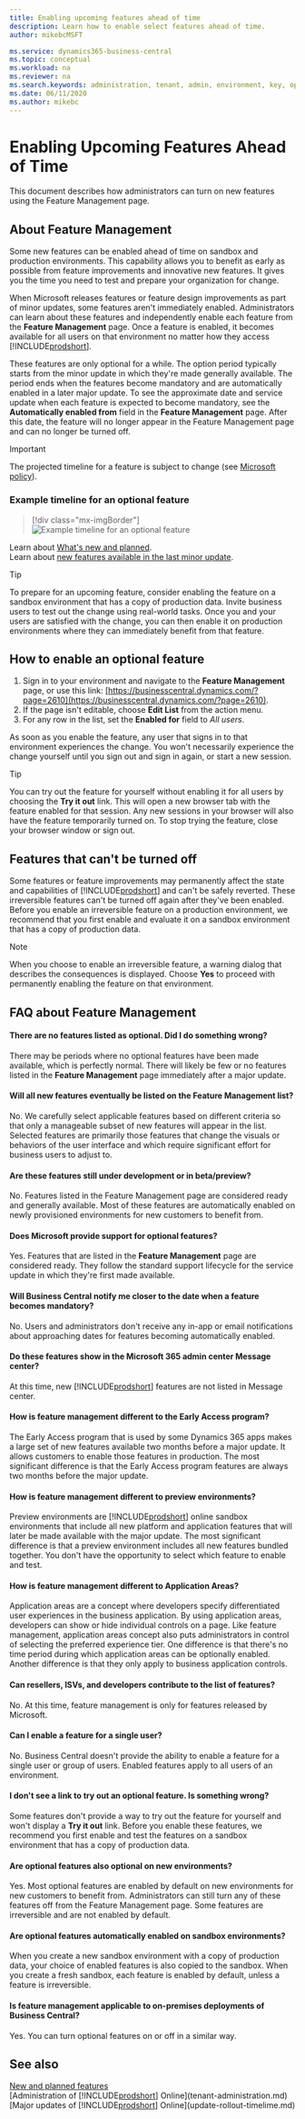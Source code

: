 ```yaml
---
title: Enabling upcoming features ahead of time
description: Learn how to enable select features ahead of time. 
author: mikebcMSFT

ms.service: dynamics365-business-central
ms.topic: conceptual
ms.workload: na
ms.reviewer: na
ms.search.keywords: administration, tenant, admin, environment, key, optional, feature management, early access, preview, what's new
ms.date: 06/11/2020
ms.author: mikebc
---
```


# Enabling Upcoming Features Ahead of Time

This document describes how administrators can turn on new features using the Feature Management page.


## About Feature Management

Some new features can be enabled ahead of time on sandbox and production environments. This capability allows you to benefit as early as possible from feature improvements and innovative new features. It gives you the time you need to test and prepare your organization for change.

When Microsoft releases features or feature design improvements as part of minor updates, some features aren't immediately enabled. Administrators can learn about these features and independently enable each feature from the **Feature Management** page. Once a feature is enabled, it becomes available for all users on that environment no matter how they access [!INCLUDE[prodshort](../includes/prodshort.md)].

These features are only optional for a while. The option period typically starts from the minor update in which they're made generally available. The period ends when the features become mandatory and are automatically enabled in a later major update. To see the approximate date and service update when each feature is expected to become mandatory, see the **Automatically enabled from** field in the **Feature Management** page. After this date, the feature will no longer appear in the Feature Management page and can no longer be turned off.

> [!IMPORTANT]
> The projected timeline for a feature is subject to change (see [Microsoft policy](https://go.microsoft.com/fwlink/p/?linkid=2007332)).


### Example timeline for an optional feature

> [!div class="mx-imgBorder"]
> ![Example timeline for an optional feature](../media/timeline-optional-features.png "An example timeline for an optional feature in the Feature Management page")

Learn about [What's new and planned](https://aka.ms/dynamics365releaseplan).  
Learn about [new features available in the last minor update](https://aka.ms/bclastminorupdate).  

> [!TIP]
> To prepare for an upcoming feature, consider enabling the feature on a sandbox environment that has a copy of production data. Invite business users to test out the change using real-world tasks. Once you and your users are satisfied with the change, you can then enable it on production environments where they can immediately benefit from that feature.  

## How to enable an optional feature

1. Sign in to your environment and navigate to the **Feature Management** page, or use this link: [https://businesscentral.dynamics.com/?page=2610](https://businesscentral.dynamics.com/?page=2610).
2. If the page isn't editable, choose **Edit List** from the action menu.
3. For any row in the list, set the **Enabled for** field to *All users*.

As soon as you enable the feature, any user that signs in to that environment experiences the change. You won't necessarily experience the change yourself until you sign out and sign in again, or start a new session.

> [!TIP]
> You can try out the feature for yourself without enabling it for all users by choosing the **Try it out** link. This will open a new browser tab with the feature enabled for that session. Any new sessions in your browser will also have the feature temporarily turned on. To stop trying the feature, close your browser window or sign out.  

## Features that can't be turned off

Some features or feature improvements may permanently affect the state and capabilities of [!INCLUDE[prodshort](../includes/prodshort.md)] and can't be safely reverted. These irreversible features can't be turned off again after they've been enabled. Before you enable an irreversible feature on a production environment, we recommend that you first enable and evaluate it on a sandbox environment that has a copy of production data.

> [!NOTE]
> When you choose to enable an irreversible feature, a warning dialog that describes the consequences is displayed. Choose **Yes** to proceed with permanently enabling the feature on that environment.

## FAQ about Feature Management

#### There are no features listed as optional. Did I do something wrong?

There may be periods where no optional features have been made available, which is perfectly normal. There will likely be few or no features listed in the **Feature Management** page immediately after a major update.

#### Will all new features eventually be listed on the Feature Management list?

No. We carefully select applicable features based on different criteria so that only a manageable subset of new features will appear in the list. Selected features are primarily those features that change the visuals or behaviors of the user interface and which require significant effort for business users to adjust to.

#### Are these features still under development or in beta/preview?

No. Features listed in the Feature Management page are considered ready and generally available. Most of these features are automatically enabled on newly provisioned environments for new customers to benefit from.

#### Does Microsoft provide support for optional features?

Yes. Features that are listed in the **Feature Management** page are considered ready. They follow the standard support lifecycle for the service update in which they're first made available.

#### Will Business Central notify me closer to the date when a feature becomes mandatory?

No. Users and administrators don't receive any in-app or email notifications about approaching dates for features becoming automatically enabled.  

#### Do these features show in the Microsoft 365 admin center Message center?

At this time, new [!INCLUDE[prodshort](../includes/prodshort.md)] features are not listed in Message center.  

#### How is feature management different to the Early Access program?

The Early Access program that is used by some Dynamics 365 apps makes a large set of new features available two months before a major update. It allows customers to enable those features in production. The most significant difference is that the Early Access program features are always two months before the major update.

#### How is feature management different to preview environments?

Preview environments are [!INCLUDE[prodshort](../includes/prodshort.md)] online sandbox environments that include all new platform and application features that will later be made available with the major update. The most significant difference is that a preview environment includes all new features bundled together. You don't have the opportunity to select which feature to enable and test. 

#### How is feature management different to Application Areas?

Application areas are a concept where developers specify differentiated user experiences in the business application. By using application areas, developers can show or hide individual controls on a page. Like feature management, application areas concept also puts administrators in control of selecting the preferred experience tier. One difference is that there's no time period during which application areas can be optionally enabled. Another difference is that they only apply to business application controls.  

#### Can resellers, ISVs, and developers contribute to the list of features?

No. At this time, feature management is only for features released by Microsoft.

#### Can I enable a feature for a single user?

No. Business Central doesn't provide the ability to enable a feature for a single user or group of users. Enabled features apply to all users of an environment.  

#### I don't see a link to try out an optional feature. Is something wrong?  

Some features don't provide a way to try out the feature for yourself and won't display a **Try it out** link. Before you enable these features, we recommend you first enable and test the features on a sandbox environment that has a copy of production data.

#### Are optional features also optional on new environments?

Yes. Most optional features are enabled by default on new environments for new customers to benefit from. Administrators can still turn any of these features off from the Feature Management page. Some features are irreversible and are not enabled by default.

#### Are optional features automatically enabled on sandbox environments?
When you create a new sandbox environment with a copy of production data, your choice of enabled features is also copied to the sandbox. When you create a fresh sandbox, each feature is enabled by default, unless a feature is irreversible. 

#### Is feature management applicable to on-premises deployments of Business Central?

Yes. You can turn optional features on or off in a similar way.

## See also

[New and planned features](https://aka.ms/Dynamics365ReleasePlan)  
[Administration of [!INCLUDE[prodshort](../includes/prodshort.md)] Online](tenant-administration.md)  
[Major updates of [!INCLUDE[prodshort](../includes/prodshort.md)] Online](update-rollout-timelime.md)  
